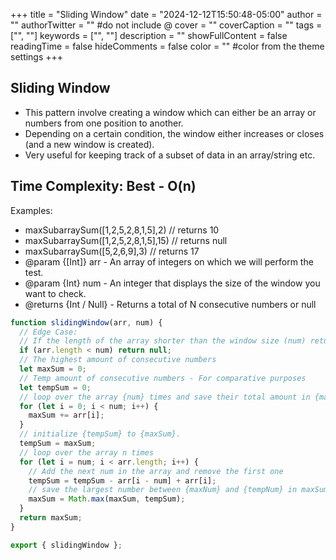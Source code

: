 +++
title = "Sliding Window"
date = "2024-12-12T15:50:48-05:00"
author = ""
authorTwitter = "" #do not include @
cover = ""
coverCaption = ""
tags = ["", ""]
keywords = ["", ""]
description = ""
showFullContent = false
readingTime = false
hideComments = false
color = "" #color from the theme settings
+++

## Sliding Window

<!--more-->

- This pattern involve creating a window which can either be an array or numbers from one position to another.
- Depending on a certain condition, the window either increases or closes (and a new window is created).
- Very useful for keeping track of a subset of data in an array/string etc.

## Time Complexity: Best - O(n)

Examples:

- maxSubarraySum([1,2,5,2,8,1,5],2) // returns 10
- maxSubarraySum([1,2,5,2,8,1,5],15) // returns null
- maxSubarraySum([5,2,6,9],3) // returns 17
- @param {[Int]} arr - An array of integers on which we will perform the test.
- @param {Int} num - An integer that displays the size of the window you want to check.
- @returns {Int / Null} - Returns a total of N consecutive numbers or null

```javascript
function slidingWindow(arr, num) {
  // Edge Case:
  // If the length of the array shorter than the window size (num) return null.
  if (arr.length < num) return null;
  // The highest amount of consecutive numbers
  let maxSum = 0;
  // Temp amount of consecutive numbers - For comparative purposes
  let tempSum = 0;
  // loop over the array {num} times and save their total amount in {maxSum}
  for (let i = 0; i < num; i++) {
    maxSum += arr[i];
  }
  // initialize {tempSum} to {maxSum}.
  tempSum = maxSum;
  // loop over the array n times
  for (let i = num; i < arr.length; i++) {
    // Add the next num in the array and remove the first one
    tempSum = tempSum - arr[i - num] + arr[i];
    // save the largest number between {maxNum} and {tempNum} in maxSum.
    maxSum = Math.max(maxSum, tempSum);
  }
  return maxSum;
}

export { slidingWindow };
```

